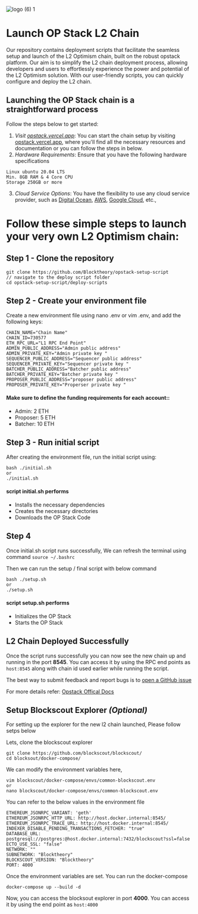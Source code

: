 ![logo (6) 1](https://github.com/Blocktheory/opstack-setup-script/assets/13044958/418b5780-2bf5-46af-99a2-66f049aedc25)
# Launch OP Stack L2 Chain
Our repository contains deployment scripts that facilitate the seamless setup and launch of the L2 Optimism chain, built on the robust opstack platform. Our aim is to simplify the L2 chain deployment process, allowing developers and users to effortlessly experience the power and potential of the L2 Optimism solution. With our user-friendly scripts, you can quickly configure and deploy the L2 chain.

## Launching the OP Stack chain is a straightforward process
Follow the steps below to get started:

1. _Visit [opstack.vercel.app](https://opstack.vercel.app)_: You can start the chain setup by visiting [opstack.vercel.app](https://opstack.vercel.app), where you'll find all the necessary resources and documentation or you can follow the steps in below.
2. _Hardware Requirements_: Ensure that you have the following hardware specifications

```
Linux ubuntu 20.04 LTS
Min. 8GB RAM & 4 Core CPU
Storage 250GB or more
```

3. _Cloud Service Options_: You have the flexibility to use any cloud service provider, such as [Digital Ocean]([url](https://cloud.digitalocean.com/)), [AWS]([url](https://aws.amazon.com/)), [Google Cloud]([url](https://cloud.google.com/)), etc.,

# Follow these simple steps to launch your very own L2 Optimism chain:
## Step 1 - Clone the repository
```
git clone https://github.com/Blocktheory/opstack-setup-script
// navigate to the deploy script folder
cd opstack-setup-script/deploy-scripts
```

## Step 2 - Create your environment file
Create a new environment file using nano .env or vim .env, and add the following keys:
```
CHAIN_NAME="Chain Name"
CHAIN_ID=730577
ETH_RPC_URL="L1 RPC End Point"
ADMIN_PUBLIC_ADDRESS="Admin public address"
ADMIN_PRIVATE_KEY="Admin private key "
SEQUENCER_PUBLIC_ADDRESS="Sequencer public address"
SEQUENCER_PRIVATE_KEY="Sequencer private key "
BATCHER_PUBLIC_ADDRESS="Batcher public address"
BATCHER_PRIVATE_KEY="Batcher private key "
PROPOSER_PUBLIC_ADDRESS="proposer public address"
PROPOSER_PRIVATE_KEY="Properser private key "
```
#### Make sure to define the funding requirements for each account::
- Admin: 2 ETH
- Proposer: 5 ETH
- Batcher: 10 ETH

## Step 3 - Run initial script
After creating the environment file, run the initial script using:
```
bash ./initial.sh
or
./initial.sh
```
#### script initial.sh performs
* Installs the necessary dependencies
* Creates the necessary directories
* Downloads the OP Stack Code

## Step 4
Once initial.sh script runs successfully, We can refresh the terminal using command 
`source ~/.bashrc`

Then we can run the setup / final script with below command 
```
bash ./setup.sh
or
./setup.sh
```
#### script setup.sh performs
* Initializes the OP Stack
* Starts the OP Stack

## L2 Chain Deployed Successfully

Once the script runs successfully you can now see the new chain up and running in the port **8545**. You can access it by using the RPC end points as `host:8545` along with chain id used earlier while running the script.

The best way to submit feedback and report bugs is to [open a GitHub issue](https://github.com/Blocktheory/opstack-setup-script/issues)

For more details refer: [Opstack Offical Docs]([url](https://stack.optimism.io/docs/build/getting-started))


## Setup Blockscout Explorer _(Optional)_
For setting up the explorer for the new l2 chain launched, Please follow setps below 

Lets, clone the blockscout explorer 
```
git clone https://github.com/blockscout/blockscout/
cd blocksout/docker-compose/
```

We can modify the environment variables here, 

```
vim blockscout/docker-compose/envs/common-blockscout.env
or 
nano blockscout/docker-compose/envs/common-blockscout.env
```
You can refer to the below values in the environment file
```
ETHEREUM_JSONRPC_VARIANT: 'geth'
ETHEREUM_JSONRPC_HTTP_URL: http://host.docker.internal:8545/
ETHEREUM_JSONRPC_TRACE_URL: http://host.docker.internal:8545/
INDEXER_DISABLE_PENDING_TRANSACTIONS_FETCHER: "true"
DATABASE_URL: postgresql://postgres:@host.docker.internal:7432/blockscout?ssl=false
ECTO_USE_SSL: "false"
NETWORK: ""
SUBNETWORK: "Blocktheory"
BLOCKSCOUT_VERSION: "Blocktheory"
PORT: 4000
```
Once the environment variables are set. You can run the docker-compose

```
docker-compose up --build -d
```

Now, you can access the blocksout explorer in port **4000**. You can access it by using the end point as `host:4000`

